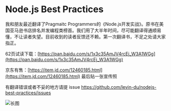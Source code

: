 # Node.js Best Practices

我和朋友最近翻译了Pragmaitc Programmers的《Node.js开发实战》。原书在美国亚马逊书店排名并发编程类榜首。我们用了大半年时间，尽可能翻译得通顺易懂，不让读者失望。目前收到的读者反馈还不赖。第一次翻译书，不足之处请大家指正。

62页试读下载：[https://pan.baidu.com/s/1x3c35AmJV4rcEj_W3A1WGg](https://pan.baidu.com/s/1x3c35AmJV4rcEj_W3A1WGg)

京东有售：[https://item.jd.com/12460185.html](https://item.jd.com/12460185.html)
最后贴一张宣传照

有翻译错误或者不妥的地方请提 issue https://github.com/levin-du/nodejs-best-practices/issues

![长图](http://wx3.sinaimg.cn/large/5f08caacgy1fyuhtar3mdj20ku2ndkjm.jpg)

